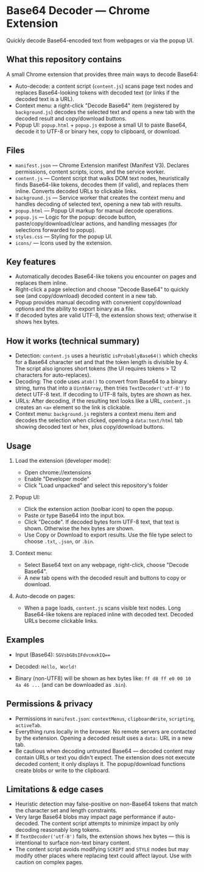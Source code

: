 
Base64 Decoder — Chrome Extension
=================================

Quickly decode Base64-encoded text from webpages or via the popup UI.

What this repository contains
----------------------------
A small Chrome extension that provides three main ways to decode Base64:

- Auto-decode: a content script (`content.js`) scans page text nodes and replaces Base64-looking tokens with decoded text (or links if the decoded text is a URL).
- Context menu: a right-click "Decode Base64" item (registered by `background.js`) decodes the selected text and opens a new tab with the decoded result and copy/download buttons.
- Popup UI: `popup.html` + `popup.js` expose a small UI to paste Base64, decode it to UTF-8 or binary hex, copy to clipboard, or download.

Files
-----
- `manifest.json` — Chrome Extension manifest (Manifest V3). Declares permissions, content scripts, icons, and the service worker.
- `content.js` — Content script that walks DOM text nodes, heuristically finds Base64-like tokens, decodes them (if valid), and replaces them inline. Converts decoded URLs to clickable links.
- `background.js` — Service worker that creates the context menu and handles decoding of selected text, opening a new tab with results.
- `popup.html` — Popup UI markup for manual decode operations.
- `popup.js` — Logic for the popup: decode button, paste/copy/download/clear actions, and handling messages (for selections forwarded to popup).
- `styles.css` — Styling for the popup UI.
- `icons/` — Icons used by the extension.

Key features
------------
- Automatically decodes Base64-like tokens you encounter on pages and replaces them inline.
- Right-click a page selection and choose "Decode Base64" to quickly see (and copy/download) decoded content in a new tab.
- Popup provides manual decoding with convenient copy/download options and the ability to export binary as a file.
- If decoded bytes are valid UTF-8, the extension shows text; otherwise it shows hex bytes.

How it works (technical summary)
--------------------------------
- Detection: `content.js` uses a heuristic `isProbablyBase64()` which checks for a Base64 character set and that the token length is divisible by 4. The script also ignores short tokens (the UI requires tokens > 12 characters for auto-replaces).
- Decoding: The code uses `atob()` to convert from Base64 to a binary string, turns that into a `Uint8Array`, then tries `TextDecoder('utf-8')` to detect UTF-8 text. If decoding to UTF-8 fails, bytes are shown as hex.
- URLs: After decoding, if the resulting text looks like a URL, `content.js` creates an `<a>` element so the link is clickable.
- Context menu: `background.js` registers a context menu item and decodes the selection when clicked, opening a `data:text/html` tab showing decoded text or hex, plus copy/download buttons.

Usage
-----
1. Load the extension (developer mode):
   - Open chrome://extensions
   - Enable "Developer mode"
   - Click "Load unpacked" and select this repository's folder

2. Popup UI:
   - Click the extension action (toolbar icon) to open the popup.
   - Paste or type Base64 into the input box.
   - Click "Decode". If decoded bytes form UTF-8 text, that text is shown. Otherwise the hex bytes are shown.
   - Use Copy or Download to export results. Use the file type select to choose `.txt`, `.json`, or `.bin`.

3. Context menu:
   - Select Base64 text on any webpage, right-click, choose "Decode Base64".
   - A new tab opens with the decoded result and buttons to copy or download.

4. Auto-decode on pages:
   - When a page loads, `content.js` scans visible text nodes. Long Base64-like tokens are replaced inline with decoded text. Decoded URLs become clickable links.

Examples
--------
- Input (Base64): `SGVsbG8sIFdvcmxkIQ==`
- Decoded: `Hello, World!`

- Binary (non-UTF8) will be shown as hex bytes like: `ff d8 ff e0 00 10 4a 46 ...` (and can be downloaded as `.bin`).

Permissions & privacy
---------------------
- Permissions in `manifest.json`: `contextMenus`, `clipboardWrite`, `scripting`, `activeTab`.
- Everything runs locally in the browser. No remote servers are contacted by the extension. Opening a decoded result uses a `data:` URL in a new tab.
- Be cautious when decoding untrusted Base64 — decoded content may contain URLs or text you didn't expect. The extension does not execute decoded content; it only displays it. The popup/download functions create blobs or write to the clipboard.

Limitations & edge cases
------------------------
- Heuristic detection may false-positive on non-Base64 tokens that match the character set and length constraints.
- Very large Base64 blobs may impact page performance if auto-decoded. The content script attempts to minimize impact by only decoding reasonably long tokens.
- If `TextDecoder('utf-8')` fails, the extension shows hex bytes — this is intentional to surface non-text binary content.
- The content script avoids modifying `SCRIPT` and `STYLE` nodes but may modify other places where replacing text could affect layout. Use with caution on complex pages.

